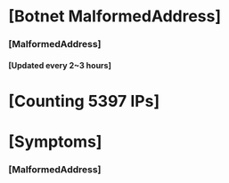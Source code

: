 # [Botnet MalformedAddress]
### [MalformedAddress]
#### [Updated every 2~3 hours]

# [Counting 5397 IPs]

# [Symptoms] 
###   [MalformedAddress]
